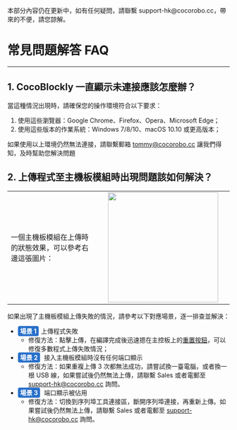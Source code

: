 <div class="headerInProgress">
	本部分內容仍在更新中，如有任何疑問，請聯繫 support-hk@cocorobo.cc，帶來的不便，請您諒解。
</div>

# 常見問題解答 FAQ
---

## 1. CocoBlockly 一直顯示未連接應該怎麼辦？

當這種情況出現時，請確保您的操作環境符合以下要求：

1. 使用這些瀏覽器：Google Chrome、Firefox、Opera、Microsoft Edge；
2. 使用這些版本的作業系統：Windows 7/8/10、macOS 10.10 或更高版本；

如果使用以上環境仍然無法連接，請聯繫郵箱 tommy@cocorobo.cc 讓我們得知，及時幫助您解決問題

## 2. 上傳程式至主機板模組時出現問題該如何解決？


<table> <tr> <td width="40%">
一個主機板模組在上傳時的狀態效果，可以參考右邊這張圖片：</td>
<td width="60%">
<div align="center"><img width="250px" src="./media/upload-working-effect.gif" /></div></td></tr></table>

如果出現了主機板模組上傳失敗的情況，請參考以下對應場景，逐一排查並解決：

* <b style="background-color:#2870ca;border-radius:4px;color:#fff;font-size:14px;padding:3px 5px;margin-right:5px;">場景 1</b>上傳程式失敗
	* 修復方法：點擊上傳，在編譯完成後迅速摁在主控板上的<a href="/#/cocomod/main-controller?id=模組主要部件" target="blank">重置按鈕</a>，可以修復多數程式上傳失敗情況； 
* <b style="background-color:#2870ca;border-radius:4px;color:#fff;font-size:14px;padding:3px 5px;margin-right:5px;">場景 2</b> 接入主機板模組時沒有任何端口顯示
	* 修復方法：如果重複上傳 3 次都無法成功，請嘗試換一臺電腦，或者換一根 USB 線，如果嘗試後仍然無法上傳，請聯繫 Sales 或者電郵至 support-hk@cocorobo.cc 詢問。
* <b style="background-color:#2870ca;border-radius:4px;color:#fff;font-size:14px;padding:3px 5px;margin-right:5px;">場景 3</b> 端口顯示被佔用
	* 修復方法：切換到序列埠工具連接區，斷開序列埠連接，再重新上傳。如果嘗試後仍然無法上傳，請聯繫 Sales 或者電郵至 support-hk@cocorobo.cc 詢問。



